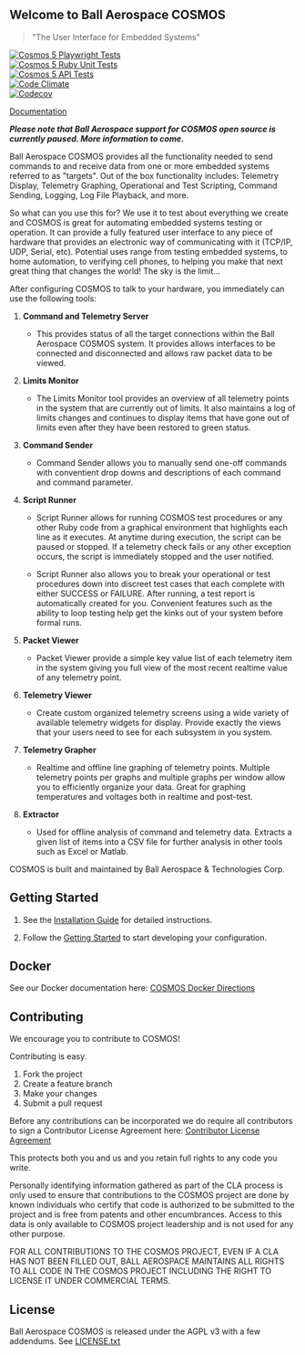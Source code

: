 ## Welcome to Ball Aerospace COSMOS

> "The User Interface for Embedded Systems"

[![Cosmos 5 Playwright Tests](https://github.com/BallAerospace/COSMOS/actions/workflows/playwright.yml/badge.svg)](https://github.com/BallAerospace/COSMOS/actions/workflows/playwright.yml)<br/>
[![Cosmos 5 Ruby Unit Tests](https://github.com/BallAerospace/COSMOS/actions/workflows/ruby_unit_tests.yml/badge.svg)](https://github.com/BallAerospace/COSMOS/actions/workflows/ruby_unit_tests.yml)<br/>
[![Cosmos 5 API Tests](https://github.com/BallAerospace/COSMOS/actions/workflows/api_tests.yml/badge.svg)](https://github.com/BallAerospace/COSMOS/actions/workflows/api_tests.yml)<br/>
[![Code Climate](https://codeclimate.com/github/BallAerospace/COSMOS/badges/gpa.svg)](https://codeclimate.com/github/BallAerospace/COSMOS)<br/>
[![Codecov](https://img.shields.io/codecov/c/github/codecov/example-python.svg)](https://codecov.io/gh/BallAerospace/COSMOS)

[Documentation](https://ballaerospace.github.io/cosmos-website/)

***Please note that Ball Aerospace support for COSMOS open source is currently paused. More information to come.***

Ball Aerospace COSMOS provides all the functionality needed to send commands to and receive data from one or more embedded systems referred to as "targets". Out of the box functionality includes: Telemetry Display, Telemetry Graphing, Operational and Test Scripting, Command Sending, Logging, Log File Playback, and more.

So what can you use this for? We use it to test about everything we create and COSMOS is great for automating embedded systems testing or operation. It can provide a fully featured user interface to any piece of hardware that provides an electronic way of communicating with it (TCP/IP, UDP, Serial, etc). Potential uses range from testing embedded systems, to home automation, to verifying cell phones, to helping you make that next great thing that changes the world! The sky is the limit...

After configuring COSMOS to talk to your hardware, you immediately can use the following tools:

1. **Command and Telemetry Server**

   - This provides status of all the target connections within the Ball Aerospace COSMOS system. It provides allows interfaces to be connected and disconnected and allows raw packet data to be viewed.

1. **Limits Monitor**

   - The Limits Monitor tool provides an overview of all telemetry points in the system that are currently out of limits. It also maintains a log of limits changes and continues to display items that have gone out of limits even after they have been restored to green status.

1. **Command Sender**

   - Command Sender allows you to manually send one-off commands with conventient drop downs and descriptions of each command and command parameter.

1. **Script Runner**

   - Script Runner allows for running COSMOS test procedures or any other Ruby code from a graphical environment that highlights each line as it executes. At anytime during execution, the script can be paused or stopped. If a telemetry check fails or any other exception occurs, the script is immediately stopped and the user notified.

   - Script Runner also allows you to break your operational or test procedures down into discreet test cases that each complete with either SUCCESS or FAILURE. After running, a test report is automatically created for you. Convenient features such as the ability to loop testing help get the kinks out of your system before formal runs.

1. **Packet Viewer**

   - Packet Viewer provide a simple key value list of each telemetry item in the system giving you full view of the most recent realtime value of any telemetry point.

1. **Telemetry Viewer**

   - Create custom organized telemetry screens using a wide variety of available telemetry widgets for display. Provide exactly the views that your users need to see for each subsystem in you system.

1. **Telemetry Grapher**

   - Realtime and offline line graphing of telemetry points. Multiple telemetry points per graphs and multiple graphs per window allow you to efficiently organize your data. Great for graphing temperatures and voltages both in realtime and post-test.

1. **Extractor**

   - Used for offline analysis of command and telemetry data. Extracts a given list of items into a CSV file for further analysis in other tools such as Excel or Matlab.

COSMOS is built and maintained by Ball Aerospace & Technologies Corp.

## Getting Started

1.  See the [Installation Guide](https://ballaerospace.github.io/cosmos-website/docs/v5/installation) for detailed instructions.

1.  Follow the [Getting Started](https://ballaerospace.github.io/cosmos-website/docs/v5/gettingstarted) to start developing your configuration.

## Docker

See our Docker documentation here:
[COSMOS Docker Directions](https://github.com/BallAerospace/cosmos-docker)

## Contributing

We encourage you to contribute to COSMOS!

Contributing is easy.

1. Fork the project
2. Create a feature branch
3. Make your changes
4. Submit a pull request

Before any contributions can be incorporated we do require all contributors to sign a Contributor License Agreement here:
[Contributor License Agreement](https://docs.google.com/forms/d/1ppnHUSXtY1GRTNPIyUaB1OYHbW5Ca67GFMgMRPBG8u0/viewform)

This protects both you and us and you retain full rights to any code you write.

Personally identifying information gathered as part of the CLA process is only used to ensure that contributions to the COSMOS project are done by known individuals who certify that code is authorized to be submitted to the project and is free from patents and other encumbrances. Access to this data is only available to COSMOS project leadership and is not used for any other purpose.

FOR ALL CONTRIBUTIONS TO THE COSMOS PROJECT, EVEN IF A CLA HAS NOT BEEN FILLED OUT, BALL AEROSPACE MAINTAINS ALL RIGHTS TO ALL CODE IN THE COSMOS PROJECT INCLUDING THE RIGHT TO LICENSE IT UNDER COMMERCIAL TERMS.

## License

Ball Aerospace COSMOS is released under the AGPL v3 with a few addendums. See [LICENSE.txt](LICENSE.txt)
